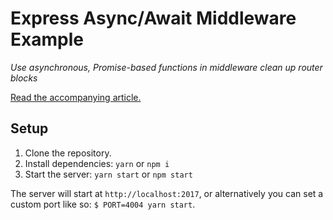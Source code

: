 # Express Async/Await Middleware Example

*Use asynchronous, Promise-based functions in middleware clean up router blocks*

[Read the accompanying article.]()

## Setup

1. Clone the repository.
2. Install dependencies: `yarn` or `npm i`
3. Start the server: `yarn start` or `npm start`

The server will start at `http://localhost:2017`, or alternatively you can set a custom port like so: `$ PORT=4004 yarn start`.
